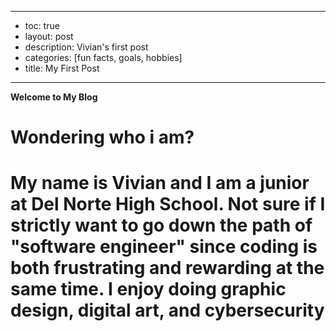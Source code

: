 
---
- toc: true
- layout: post
- description: Vivian's first post
- categories: [fun facts, goals, hobbies]
- title: My First Post
---

**Welcome to My Blog**

<h1>Wondering who i am?<h1>
<p>My name is Vivian and I am a junior at Del Norte High School. Not sure if I strictly want to go down the path of "software engineer" since coding is both frustrating and rewarding at the same time. I enjoy doing graphic design, digital art, and cybersecurity<p>